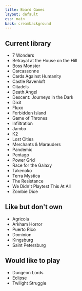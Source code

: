 ```yaml
---
title: Board Games
layout: default
css: main
back: creambackground
---
```


## Current library
- 7 Wonders
- Betrayal at the House on the Hill
- Boss Monster
- Carcassonne
- Cards Against Humanity
- Castle Ravenloft
- Citadels
- Death Angel
- Descent: Journeys in the Dark
- Dixit
- Fluxx
- Forbidden Island
- Game of Thrones
- Infiltration
- Jambo
- K2
- Lost Cities
- Merchants & Marauders
- Pandemic
- Pentago
- Power Grid
- Race for the Galaxy
- Takenoko
- Terra Mystica
- The Resistance
- We Didn't Playtest This At All
- Zombie Dice

## Like but don't own
- Agricola
- Arkham Horror
- Puerto Rico
- Dominion
- Kingsburg
- Saint Petersburg

## Would like to play
- Dungeon Lords
- Eclipse
- Twilight Struggle